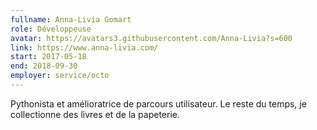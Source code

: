 ```yaml
---
fullname: Anna-Livia Gomart
role: Développeuse
avatar: https://avatars3.githubusercontent.com/Anna-Livia?s=600
link: https://www.anna-livia.com/
start: 2017-05-18
end: 2018-09-30
employer: service/octo
---
```


Pythonista et amélioratrice de parcours utilisateur. Le reste du temps, je collectionne des livres et de la papeterie.
